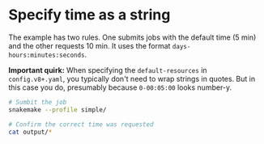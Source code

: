 # Specify time as a string

The example has two rules. One submits jobs with the default time (5 min) and
the other requests 10 min. It uses the format `days-hours:minutes:seconds`.

**Important quirk:** When specifying the `default-resources` in `config.v8+.yaml`,
you typically don't need to wrap strings in quotes. But in this case you do,
presumably because `0-00:05:00` looks number-y.

```sh
# Sumbit the job
snakemake --profile simple/

# Confirm the correct time was requested
cat output/*
```
